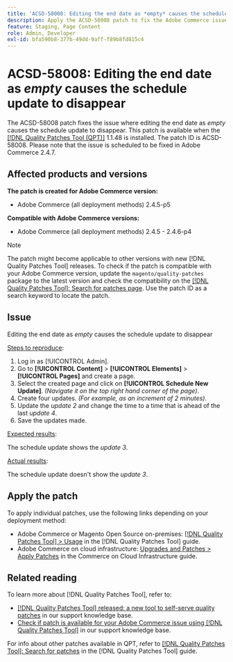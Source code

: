 ```yaml
---
title: 'ACSD-58008: Editing the end date as *empty* causes the schedule update to disappear'
description: Apply the ACSD-58008 patch to fix the Adobe Commerce issue where editing the end date as *empty* causes schedule update to disappear.
feature: Staging, Page Content
role: Admin, Developer
exl-id: bfa590b8-377b-49dd-9aff-f89b8fd815c4
---
```

# ACSD-58008: Editing the end date as *empty* causes the schedule update to disappear

The ACSD-58008 patch fixes the issue where editing the end date as *empty* causes the schedule update to disappear. This patch is available when the [[!DNL Quality Patches Tool (QPT)]](https://experienceleague.adobe.com/en/docs/commerce-knowledge-base/kb/announcements/commerce-announcements/magento-quality-patches-released-new-tool-to-self-serve-quality-patches) 1.1.48 is installed. The patch ID is ACSD-58008. Please note that the issue is scheduled to be fixed in Adobe Commerce 2.4.7.

## Affected products and versions

**The patch is created for Adobe Commerce version:**

* Adobe Commerce (all deployment methods) 2.4.5-p5

**Compatible with Adobe Commerce versions:**

* Adobe Commerce (all deployment methods) 2.4.5 - 2.4.6-p4

>[!NOTE]
>
>The patch might become applicable to other versions with new [!DNL Quality Patches Tool] releases. To check if the patch is compatible with your Adobe Commerce version, update the `magento/quality-patches` package to the latest version and check the compatibility on the [[!DNL Quality Patches Tool]: Search for patches page](https://experienceleague.adobe.com/tools/commerce-quality-patches/index.html). Use the patch ID as a search keyword to locate the patch.

## Issue

Editing the end date as *empty* causes the schedule update to disappear

<u>Steps to reproduce</u>:

1. Log in as [!UICONTROL Admin]. 
1. Go to **[!UICONTROL Content]** > **[!UICONTROL Elements]** > **[!UICONTROL Pages]** and create a page.
1. Select the created page and click on **[!UICONTROL Schedule New Update]**. *(Navigate it on the top right hand corner of the page)*.
1. Create four updates. *(For example, as an increment of *2* minutes)*.
1. Update the *update 2* and change the time to a time that is ahead of the last *update 4*.
1. Save the updates made. 

<u>Expected results</u>:

The schedule update shows the *update 3*. 

<u>Actual results</u>:

The schedule update doesn't show the *update 3*. 

## Apply the patch

To apply individual patches, use the following links depending on your deployment method:

* Adobe Commerce or Magento Open Source on-premises: [[!DNL Quality Patches Tool] > Usage](https://experienceleague.adobe.com/docs/commerce-operations/tools/quality-patches-tool/usage.html) in the [!DNL Quality Patches Tool] guide.
* Adobe Commerce on cloud infrastructure: [Upgrades and Patches > Apply Patches](https://experienceleague.adobe.com/docs/commerce-cloud-service/user-guide/develop/upgrade/apply-patches.html) in the Commerce on Cloud Infrastructure guide.

## Related reading

To learn more about [!DNL Quality Patches Tool], refer to:

* [[!DNL Quality Patches Tool] released: a new tool to self-serve quality patches](https://experienceleague.adobe.com/en/docs/commerce-knowledge-base/kb/announcements/commerce-announcements/magento-quality-patches-released-new-tool-to-self-serve-quality-patches) in our support knowledge base.
* [Check if patch is available for your Adobe Commerce issue using [!DNL Quality Patches Tool]](/help/tools/quality-patches-tool/patches-available-in-qpt/check-patch-for-magento-issue-with-magento-quality-patches.md) in our support knowledge base.

For info about other patches available in QPT, refer to [[!DNL Quality Patches Tool]: Search for patches](https://experienceleague.adobe.com/tools/commerce-quality-patches/index.html) in the [!DNL Quality Patches Tool] guide.

